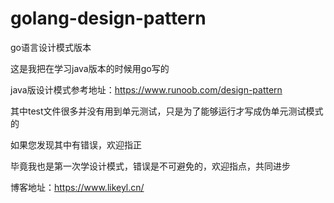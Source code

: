 # golang-design-pattern
go语言设计模式版本

这是我把在学习java版本的时候用go写的

java版设计模式参考地址：https://www.runoob.com/design-pattern

其中test文件很多并没有用到单元测试，只是为了能够运行才写成伪单元测试模式的

如果您发现其中有错误，欢迎指正

毕竟我也是第一次学设计模式，错误是不可避免的，欢迎指点，共同进步

博客地址：https://www.likeyl.cn/
